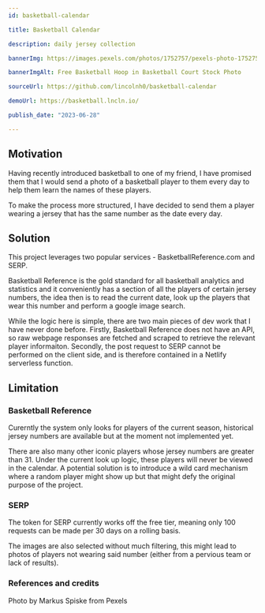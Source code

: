 ```yaml
---
id: basketball-calendar

title: Basketball Calendar

description: daily jersey collection

bannerImg: https://images.pexels.com/photos/1752757/pexels-photo-1752757.jpeg?w=1080

bannerImgAlt: Free Basketball Hoop in Basketball Court Stock Photo

sourceUrl: https://github.com/lincolnh0/basketball-calendar

demoUrl: https://basketball.lncln.io/

publish_date: "2023-06-28"

---
```


## Motivation
Having recently introduced basketball to one of my friend, I have promised them that I would send a photo of a basketball player to them every day to help them learn the names of these players.

To make the process more structured, I have decided to send them a player wearing a jersey that has the same number as the date every day.

## Solution
This project leverages two popular services - BasketballReference.com and SERP.

Basketball Reference is the gold standard for all basketball analytics and statistics and it conveniently has a section of all the players of certain jersey numbers, the idea then is to read the current date, look up the players that wear this number and perform a google image search.

While the logic here is simple, there are two main pieces of dev work that I have never done before. Firstly, Basketball Reference does not have an API, so raw webpage responses are fetched and scraped to retrieve the relevant player informaiton. Secondly, the post request to SERP cannot be performed on the client side, and is therefore contained in a Netlify serverless function.

## Limitation

### Basketball Reference
Curerntly the system only looks for players of the current season, historical jersey numbers are available but at the moment not implemented yet.

There are also many other iconic players whose jersey numbers are greater than 31. Under the current look up logic, these players will never be viewed in the calendar. A potential solution is to introduce a wild card mechanism where a random player might show up but that might defy the original purpose of the project.

### SERP
The token for SERP currently works off the free tier, meaning only 100 requests can be made per 30 days on a rolling basis.

The images are also selected without much filtering, this might lead to photos of players not wearing said number (either from a pervious team or lack of results).

### References and credits

Photo by Markus Spiske from Pexels
